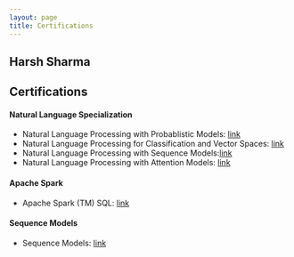 ```yaml
---
layout: page
title: Certifications
---
```

## Harsh Sharma

## Certifications

#### Natural Language Specialization
- Natural Language Processing with Probablistic Models: <a href="https://coursera.org/share/aa8febad5acefd500d1a510999dbc978" target="_blank">link</a>
- Natural Language Processing for Classification and Vector Spaces: <a href="https://coursera.org/share/f54d1bce3b77b29c67c9136bd8b5a98b" target="_blank">link</a>
- Natural Language Processing with Sequence Models:<a href="https://coursera.org/share/1f16f7f3e2ba26acc805c9338f2b9494" target="_blank">link</a>
- Natural Language Processing with Attention Models: <a href="https://coursera.org/share/e9b9239cde86e45a38d8ef2f21722149" target="_blank">link</a>

#### Apache Spark
- Apache Spark (TM) SQL: <a href="https://coursera.org/share/e6285ad348d2530e3c2b79e1117574ee" target="_blank">link</a>


#### Sequence Models
- Sequence Models: <a href="https://coursera.org/share/e4e4c95e9d56983c7c80740584e21f14" target="_blank">link</a>
